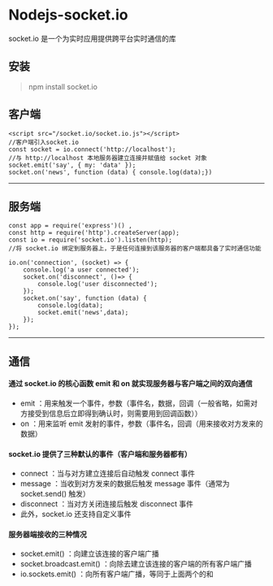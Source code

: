 # Nodejs-socket.io
socket.io 是一个为实时应用提供跨平台实时通信的库

## 安装
> npm install socket.io

## 客户端
```
<script src="/socket.io/socket.io.js"></script>   
//客户端引入socket.io
const socket = io.connect('http://localhost');
//与 http://localhost 本地服务器建立连接并赋值给 socket 对象
socket.emit('say', { my: 'data' }); 
socket.on('news', function (data) { console.log(data);})
```
- - -

## 服务端
```
const app = require('express')() , 
const http = require('http').createServer(app);
const io = require('socket.io').listen(http);
//将 socket.io 绑定到服务器上，于是任何连接到该服务器的客户端都具备了实时通信功能

io.on('connection', (socket) => {
    console.log('a user connected');
    socket.on('disconnect', ()=> {
        console.log('user disconnected');
    });
    socket.on('say', function (data) { 
        console.log(data);
        socket.emit('news',data);
    });
});
```
- - -
## 通信
#### 通过 socket.io 的核心函数 emit 和 on 就实现服务器与客户端之间的双向通信
- emit ：用来触发一个事件，参数（事件名，数据，回调（一般省略，如需对方接受到信息后立即得到确认时，则需要用到回调函数））
- on ：用来监听 emit 发射的事件，参数（事件名，回调（用来接收对方发来的数据）
#### socket.io 提供了三种默认的事件（客户端和服务器都有）
- connect ：当与对方建立连接后自动触发 connect 事件
- message ：当收到对方发来的数据后触发 message 事件（通常为 socket.send() 触发）
- disconnect ：当对方关闭连接后触发 disconnect 事件 
- 此外，socket.io 还支持自定义事件
#### 服务器端接收的三种情况
- socket.emit() ：向建立该连接的客户端广播
- socket.broadcast.emit() ：向除去建立该连接的客户端的所有客户端广播
- io.sockets.emit() ：向所有客户端广播，等同于上面两个的和

